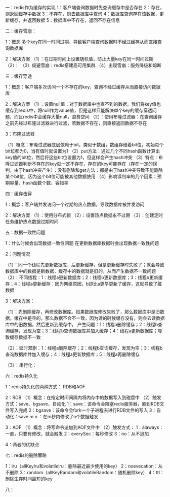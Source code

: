 一：redis作为缓存的实现
1：客户端查询数据时先查询缓存中是否存在
2：存在，则返回缓存中数据
3：不存在，则去数据库中查询
4：数据库查询存在该数据，更新缓存，并返回数据
5：数据库中不存在，返回不存在信息

二：缓存雪崩：

1：概念
多个key在同一时间过期，导致客户端查询数据时不经过缓存从而直接查询数据库

2：解决方案
（1）：在过期时间上设置随机值，防止大量key在同一时间过期
（2）：
（3）规避雪崩：redis搭建高可用集群
（4）出现雪崩：服务降级和熔断

三：缓存穿透

1：概念：客户端多次访问一个不存在的key，查询不经过缓存从而直接访问数据库

2：解决方案
（1）：设置null值：对于数据库中也查不到的数据，我们将key值也缓存到redis中，将null作为value值，但是这样只能解决单个key的缓存穿透问题，而且redis中会缓存大量null，浪费空间
（2）：使用布隆过滤器：在查询缓存之前先经过布隆过滤器进行过滤，若数据不存在，则直接返回数据不存在

3：布隆过滤器

（1）概念：布隆过滤器底层依赖于bit，类似于数组，数组存储着bit位，初始每个bit位都为0，当有值时就设置为1
（2）put方法：通过几个不同hash函数计算出key值的bit位，然后将这些bit位设置为1，但这样会产生hash冲突
（3）特点：布隆过滤器判断不存在的key就一定不存在，存在的key可能存在（存在一定的误判，由于hash冲突产生）；没有删除和get方法：都是由于hash冲突导致不能删除某个bit位，因为这个bit位可能被其他数据使用
（4）影响误判率的几个因素：预期容量、hash函数个数、容错率

四：缓存击穿

1：概念：客户端并发访问一个过期的热点数据，导致数据库被并发访问

2：解决方案
（1）：使用分布式锁
（2）：设置热点数据永不过期
（3）：创建定时任务维护热点数据过期时间


五：数据一致性问题

1：什么时候会出现数据一致性问题
在更新数据库数据时会出现数据一致性问题

2：问题情况

（1）：同一个线程先更新数据库，后更新缓存，但是更新缓存时失败了；就会导致数据库中的数据是新数据，缓存中的数据就是旧的，从而产生数据不一致问题
（2）：不同线程：1：线程a更新数据库；2：线程b更新数据库；3：线程b更新缓存；4：线程a更新缓存：因为网络原因，b却比a更早更新了缓存，这就导致了脏数据

3：解决方案：

（1）：先删除缓存，再修改数据库。如果数据库修改失败了，那么数据库中是旧数据，缓存中是空的，那么数据不会不一致，因为读的时候缓存没有，则会去读数据库中的旧数据，然后更新到缓存中。
产生问题：1：线程a删除缓存；2：线程b查询缓存，发现为空；3：线程b查询数据库并加入缓存；4：线程a更新数据库；导致缓存数据不一致

（2）：延时双删：1：线程a删除缓存；2：线程b查询缓存，发现为空；3：线程b查询数据库并加入缓存；4：线程a更新数据库；5：线程a再删除缓存

（3）：串行化：


六：redis持久化

1：redis持久化的两种方式：
RDB和AOF

2：RDB
（1）概念：在指定时间间隔内将内存中的数据写入到磁盘中
（2）触发方式：save、bgsave、自动化
    1：save：该命令会阻塞redis服务器，直到RDB文件写入完成
    2：bgsave：该命令会fork一个子进程去进行RDB文件的写入
    3：自动化：save m n ：在m秒内修改了n个数据触发

3：AOF
（1）概念：将写命令追加到AOF文件中
（2）触发方式：
    1：alaways：一直，只要有修改，就会触发
    2：everySec：每秒修改
    3：no：从不追加
    
4：两者的优缺点


七：redis的删除策略

1：lru（allKeylru和volatilelru：删除最近最少使用的key）
2：noevecation：从不删除
3：random（allKeyRandom和volatileRandom：随机删除key）
4：ttl：删除生存时间最短的key

八：



